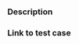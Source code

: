 <!--
Feature Requests:
  Please read https://github.com/jquery/jquery/wiki/Adding-new-features
  Most features should start as plugins outside of jQuery.

Bug Reports:
  Note that we only can fix bugs in the latest (1.x, 2.x, 3.x) versions of jQuery.
  Briefly describe the issue you've encountered
  *  What do you expect to happen?
  *  What acually happens?
  *  Which browsers are affected?
  Provide a *minimal* test case, see https://webkit.org/test-case-reduction/
  Use the latest shipping version of jQuery in your test case!
  We prefer test cases on https://jsbin.com or https://jsfiddle.net

Frequently Reported Issues:
  * Selectors with '#' break: See https://github.com/jquery/jquery/issues/2824
-->

### Description ###


### Link to test case ###

